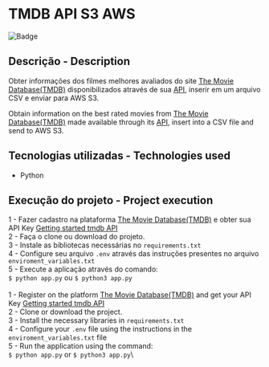 # TMDB API S3 AWS

![Badge](https://img.shields.io/static/v1?label=python&message=v3.11.1&color=blue&logo=PYTHON)

## Descrição - Description

Obter informações dos filmes melhores avaliados do site [The Movie Database(TMDB)](https://www.themoviedb.org/) disponibilizados através de sua [API](https://developers.themoviedb.org/3/getting-started/introduction), inserir em um arquivo CSV e enviar para AWS S3.

Obtain information on the best rated movies from [The Movie Database(TMDB)](https://www.themoviedb.org/) made available through its [API](https://developers.themoviedb.org/3/getting-started/introduction), insert into a CSV file and send to AWS S3.

## Tecnologias utilizadas - Technologies used

- Python

## Execução do projeto - Project execution

1 - Fazer cadastro na plataforma [The Movie Database(TMDB)](https://www.themoviedb.org/) e obter sua API Key [Getting started tmdb API](https://developers.themoviedb.org/3/getting-started/introduction)\
2 - Faça o clone ou download do projeto.\
3 - Instale as bibliotecas necessárias no ``requirements.txt``\
4 - Configure seu arquivo ``.env`` através das instruções presentes no arquivo ``enviroment_variables.txt``\
5 - Execute a aplicação através do comando:\
```$ python app.py``` ou ```$ python3 app.py```\
\
1 - Register on the platform [The Movie Database(TMDB)](https://www.themoviedb.org/) and get your API Key [Getting started tmdb API](https://developers.themoviedb.org/3/getting-started/introduction)\
2 - Clone or download the project.\
3 - Install the necessary libraries in ``requirements.txt``\
4 - Configure your ``.env`` file using the instructions in the ``enviroment_variables.txt`` file\
5 - Run the application using the command:\
```$ python app.py``` or ```$ python3 app.py```\